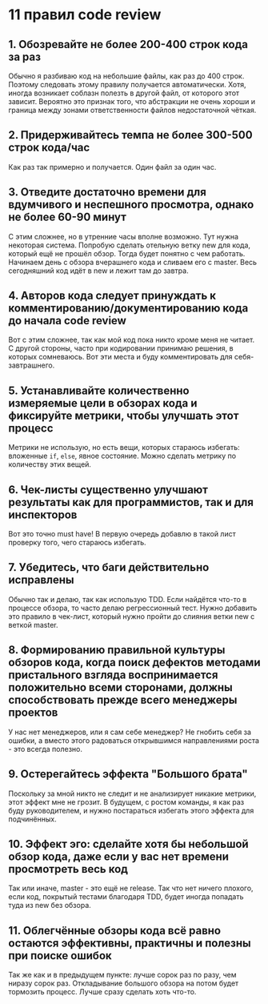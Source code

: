 # 11 правил code review

## 1. Обозревайте не более 200-400 строк кода за раз
Обычно я разбиваю код на небольшие файлы, как раз до 400 строк.
Поэтому следовать этому правилу получается автоматически.
Хотя, иногда возникает соблазн полезть в другой файл, от которого этот зависит.
Вероятно это признак того, что абстракции не очень хороши и граница
между зонами ответственности файлов недостаточной чёткая.


## 2. Придерживайтесь темпа не более 300-500 строк кода/час
Как раз так примерно и получается.
Один файл за один час.


## 3. Отведите достаточно времени для вдумчивого и неспешного просмотра, однако не более 60-90 минут
С этим сложнее, но в утренние часы вполне возможно.
Тут нужна некоторая система.
Попробую сделать отельную ветку new для кода, который ещё не прошёл обзор.
Тогда будет понятно с чем работать.
Начинаем день с обзора вчерашнего кода и сливаем его с master.
Весь сегодняшний код идёт в new и лежит там до завтра.


## 4. Авторов кода следует принуждать к комментированию/документированию кода до начала code review
Вот с этим сложнее, так как мой код пока никто кроме меня не читает.
С другой стороны, часто при кодировании принимаю решения, в которых сомневаюсь.
Вот эти места и буду комментировать для себя-завтрашнего. 


## 5. Устанавливайте количественно измеряемые цели в обзорах кода и фиксируйте метрики, чтобы улучшать этот процесс
Метрики не использую, но есть вещи, которых стараюсь избегать:
вложенные `if`, `else`, явное состояние.
Можно сделать метрику по количеству этих вещей.


## 6. Чек-листы существенно улучшают результаты как для программистов, так и для инспекторов
Вот это точно must have!
В первую очередь добавлю в такой лист проверку того, чего стараюсь избегать.


## 7. Убедитесь, что баги действительно исправлены
Обычно так и делаю, так как использую TDD.
Если найдётся что-то в процессе обзора, то часто делаю регрессионный тест.
Нужно добавить это правило в чек-лист, который нужно пройти до слияния
ветки new с веткой master.


## 8. Формированию правильной культуры обзоров кода, когда поиск дефектов методами пристального взгляда воспринимается положительно всеми сторонами, должны способствовать прежде всего менеджеры проектов
У нас нет менеджеров, или я сам себе менеджер?
Не гнобить себя за ошибки,
а вместо этого радоваться открывшимся направлениями роста -
это всегда полезно.


## 9. Остерегайтесь эффекта "Большого брата"
Поскольку за мной никто не следит и не анализирует никакие метрики,
этот эффект мне не грозит.
В будущем, с ростом команды, я как раз буду руководителем,
и нужно постараться избегать этого эффекта для подчинённых.


## 10. Эффект эго: сделайте хотя бы небольшой обзор кода, даже если у вас нет времени просмотреть весь код
Так или иначе, master - это ещё не release.
Так что нет ничего плохого, если код, покрытый тестами благодаря TDD,
будет иногда попадать туда из new без обзора.


## 11. Облегчённые обзоры кода всё равно остаются эффективны, практичны и полезны при поиске ошибок
Так же как и в предыдущем пункте:
лучше сорок раз по разу, чем ниразу сорок раз.
Откладывание большого обзора на потом будет тормозить процесс.
Лучше сразу сделать хоть что-то.
